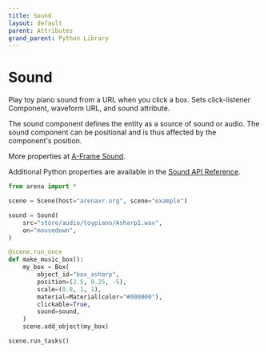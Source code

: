 ```yaml
---
title: Sound
layout: default
parent: Attributes
grand_parent: Python Library
---
```


# Sound

Play toy piano sound from a URL when you click a box. Sets click-listener Component, waveform URL, and sound attribute.

The sound component defines the entity as a source of sound or audio. The sound component can be positional and is thus affected by the component's position.

More properties at <a href='https://aframe.io/docs/1.5.0/components/sound.html'>A-Frame Sound</a>.

Additional Python properties are available in the [Sound API Reference](/content/python-api/attributes/sound).

```python
from arena import *

scene = Scene(host="arenaxr.org", scene="example")

sound = Sound(
    src="store/audio/toypiano/Asharp1.wav",
    on="mousedown",
)

@scene.run_once
def make_music_box():
    my_box = Box(
        object_id="box_asharp",
        position=(2.5, 0.25, -5),
        scale=(0.8, 1, 1),
        material=Material(color="#000000"),
        clickable=True,
        sound=sound,
    )
    scene.add_object(my_box)

scene.run_tasks()
```
